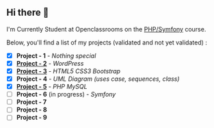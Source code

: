 ## Hi there :wave:

I'm Currently Student at Openclassrooms on the [PHP/Symfony](https://openclassrooms.com/fr/paths/59-developpeur-dapplication-php-symfony)
course.

Below, you'll find a list of my projects (validated and not yet validated) :

 - [x] **Project - 1** - *Nothing special*
 - [x] [**Project - 2**](https://chalets-et-caviar.ahmedbouras.com/) - *WordPress*
 - [x] [**Project - 3**](https://lesfilmsdepleinair.ahmedbouras.com/) - *HTML5 CSS3 Bootstrap*
 - [x] **Project - 4** - *UML Diagram (uses case, sequences, class)*
 - [x] [**Project - 5**](https://blog-personnel.ahmedbouras.com/) - *PHP MySQL*
 - [ ] **Project - 6** (in progress) - *Symfony*
 - [ ] **Project - 7**
 - [ ] **Project - 8**
 - [ ] **Project - 9**
